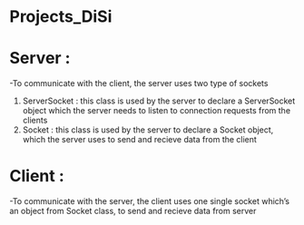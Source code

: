 # Projects_DiSi
# Server :
-To communicate with the client, the server uses two type of sockets
1) ServerSocket : this class is used by the server to declare a ServerSocket object which the server needs to listen to connection requests from the clients
2) Socket : this class is used by the server to declare a Socket object, which the server uses to send and recieve data from the client
# Client :
-To communicate with the server, the client uses one single socket which’s an object from Socket class, to send and recieve data from server
